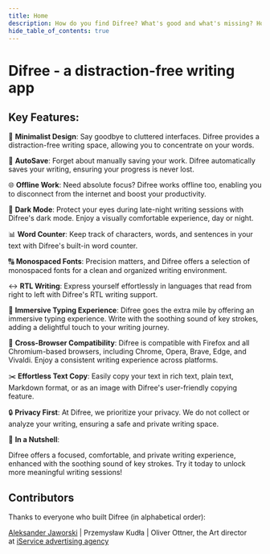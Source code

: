 ```yaml
---
title: Home
description: How do you find Difree? What's good and what's missing? How can we help you more?
hide_table_of_contents: true
---
```


# Difree - a distraction-free writing app
## Key Features:

🚀 **Minimalist Design**: Say goodbye to cluttered interfaces. Difree provides a distraction-free writing space, allowing you to concentrate on your words.

💾 **AutoSave**: Forget about manually saving your work. Difree automatically saves your writing, ensuring your progress is never lost.

🌐 **Offline Work**: Need absolute focus? Difree works offline too, enabling you to disconnect from the internet and boost your productivity.

🌙 **Dark Mode**: Protect your eyes during late-night writing sessions with Difree's dark mode. Enjoy a visually comfortable experience, day or night.

📊 **Word Counter**: Keep track of characters, words, and sentences in your text with Difree's built-in word counter.

🔠 **Monospaced Fonts**: Precision matters, and Difree offers a selection of monospaced fonts for a clean and organized writing environment.

↔️ **RTL Writing**: Express yourself effortlessly in languages that read from right to left with Difree's RTL writing support.

🎵 **Immersive Typing Experience**: Difree goes the extra mile by offering an immersive typing experience. Write with the soothing sound of key strokes, adding a delightful touch to your writing journey.

🌟 **Cross-Browser Compatibility**: Difree is compatible with Firefox and all Chromium-based browsers, including Chrome, Opera, Brave, Edge, and Vivaldi. Enjoy a consistent writing experience across platforms.

✂️ **Effortless Text Copy**: Easily copy your text in rich text, plain text, Markdown format, or as an image with Difree's user-friendly copying feature.

🔒 **Privacy First**: At Difree, we prioritize your privacy. We do not collect or analyze your writing, ensuring a safe and private writing space.

📝 **In a Nutshell**:

Difree offers a focused, comfortable, and private writing experience, enhanced with the soothing sound of key strokes. Try it today to unlock more meaningful writing sessions!



## Contributors
Thanks to everyone who built Difree (in alphabetical order):

[Aleksander Jaworski](https://mastodon.world/@olek) | Przemysław Kudła | Oliver Ottner, the Art director at [iService advertising agency](https://www.iservice.at/)



